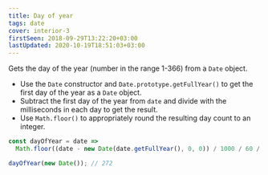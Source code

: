 ```yaml
---
title: Day of year
tags: date
cover: interior-3
firstSeen: 2018-09-29T13:22:20+03:00
lastUpdated: 2020-10-19T18:51:03+03:00
---
```


Gets the day of the year (number in the range 1-366) from a `Date` object.

- Use the `Date` constructor and `Date.prototype.getFullYear()` to get the first day of the year as a `Date` object.
- Subtract the first day of the year from `date` and divide with the milliseconds in each day to get the result.
- Use `Math.floor()` to appropriately round the resulting day count to an integer.

```js
const dayOfYear = date =>
  Math.floor((date - new Date(date.getFullYear(), 0, 0)) / 1000 / 60 / 60 / 24);
```

```js
dayOfYear(new Date()); // 272
```
